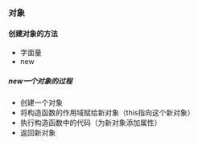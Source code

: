 ### 对象

#### 创建对象的方法
+ 字面量
+ new

##### new一个对象的过程
+ 创建一个对象
+ 将构造函数的作用域赋给新对象（this指向这个新对象）
+ 执行构造函数中的代码（为新对象添加属性）
+ 返回新对象
